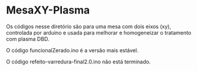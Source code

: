 # MesaXY-Plasma
Os códigos nesse diretório são para uma mesa com dois eixos (xy), controlada por arduino e usada para melhorar e homogeneizar o tratamento com plasma DBD.

O código funcionalZerado.ino é a versão mais estável.

O código refeito-varredura-final2.0.ino não está terminado.
